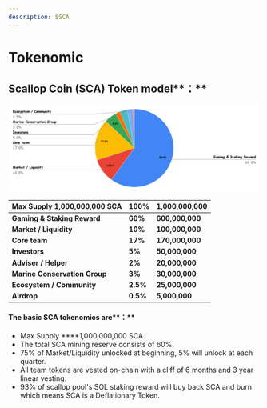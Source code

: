 ```yaml
---
description: $SCA
---
```


# Tokenomic

## **Scallop Coin \(SCA\)** Token model**：**

![](../.gitbook/assets/chart.png)

| Max Supply **1,000,000,000 SCA** | **100%** | **1,000,000,000** |
| :--- | :--- | :--- |
| **Gaming & Staking Reward** | **60%** | **600,000,000** |
| **Market / Liquidity** | **10%** | **100,000,000** |
| **Core team**  | **17%** | **170,000,000** |
| **Investors** | **5%** | **50,000,000** |
| **Adviser / Helper** | **2%** | **20,000,000** |
| **Marine Conservation Group** | **3%** | **30,000,000** |
| **Ecosystem / Community** | **2.5%** | **25,000,000** |
| **Airdrop** | **0.5%** | **5,000,000** |



#### The basic SCA tokenomics are**：**

* Max Supply ****1,000,000,000 SCA.
* The total SCA mining reserve consists of 60%.
* 75% of Market/Liquidity unlocked at beginning, 5% will unlock at each quarter.
* All team tokens are vested on-chain with a cliff of 6 months and 3 year linear vesting.
* 93% of scallop pool's SOL staking reward will buy back SCA and burn which means SCA is a Deflationary Token.

#### 





#### 

